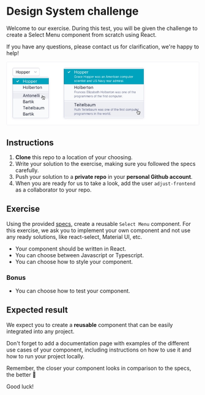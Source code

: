 ﻿# Design System challenge

Welcome to our exercise. During this test, you will be given the challenge to create a Select Menu component from scratch using React.

If you have any questions, please contact us for clarification, we're happy to help!

![Select Menu](select-menu.jpg)

## Instructions

1. **Clone** this repo to a location of your choosing.
2. Write your solution to the exercise, making sure you followed the specs carefully.
3. Push your solution to a **private repo** in your **personal Github account**.
4. When you are ready for us to take a look, add the user `adjust-frontend` as a collaborator to your repo.

## Exercise

Using the provided [specs](specs.png), create a reusable `Select Menu` component. For this exercise, we ask you to implement your own component and not use any ready solutions, like react-select, Material UI, etc.

- Your component should be written in React.
- You can choose between Javascript or Typescript.
- You can choose how to style your component.

### Bonus

- You can choose how to test your component.

## Expected result

We expect you to create a **reusable** component that can be easily integrated into any project.

Don't forget to add a documentation page with examples of the different use cases of your component, including instructions on how to use it and how to run your project locally.

Remember, the closer your component looks in comparison to the specs, the better 🙂

Good luck!